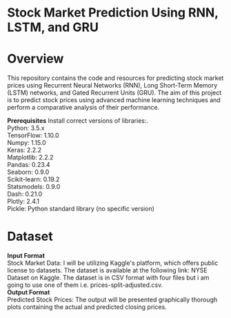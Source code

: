 # Stock Market Prediction Using RNN, LSTM, and GRU
# Overview
This repository contains the code and resources for predicting stock market prices using Recurrent Neural Networks (RNN), Long Short-Term Memory (LSTM) networks, and Gated Recurrent Units (GRU). The aim of this project is to predict stock prices using advanced machine learning techniques and perform a comparative analysis of their performance.

**Prerequisites**
Install correct versions of libraries:.<br/>
Python: 3.5.x<br/>
TensorFlow: 1.10.0<br/>
Numpy: 1.15.0<br/>
Keras: 2.2.2<br/>
Matplotlib: 2.2.2<br/>
Pandas: 0.23.4<br/>
Seaborn: 0.9.0<br/>
Scikit-learn: 0.19.2<br/>
Statsmodels: 0.9.0<br/>
Dash: 0.21.0<br/>
Plotly: 2.4.1<br/>
Pickle: Python standard library (no specific version)


# Dataset
**Input Format**<br/>
Stock Market Data: I will be utilizing Kaggle's platform, which offers public license to datasets. The dataset is available at the following link: NYSE Dataset on Kaggle. The dataset is in CSV format with four files but i am going to use one of them i.e. prices-split-adjusted.csv.<br/>
**Output Format**<br/>
Predicted Stock Prices: The output will be presented graphically thorough plots containing the actual and predicted closing prices.<br/>
